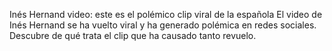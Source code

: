Inés Hernand video: este es el polémico clip viral de la española
El video de Inés Hernand se ha vuelto viral y ha generado polémica en redes sociales. Descubre de qué trata el clip que ha causado tanto revuelo.
